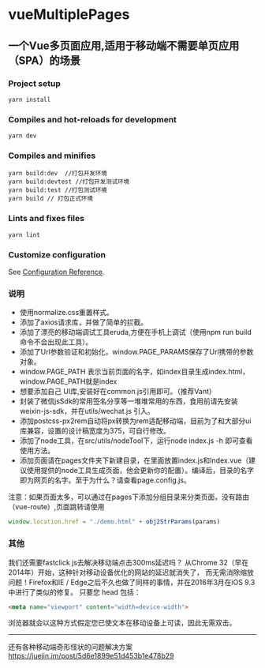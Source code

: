 # vueMultiplePages

## 一个Vue多页面应用,适用于移动端不需要单页应用（SPA）的场景

### Project setup
```
yarn install
```

### Compiles and hot-reloads for development
```
yarn dev
```

### Compiles and minifies
```
yarn build:dev  //打包开发环境
yarn build:devtest //打包开发测试环境
yarn build:test //打包测试环境
yarn build // 打包正式环境
```

### Lints and fixes files
```
yarn lint
```

### Customize configuration
See [Configuration Reference](https://cli.vuejs.org/config/).



### 说明
* 使用normalize.css重置样式。
* 添加了axios请求库，并做了简单的拦截。
* 添加了漂亮的移动端调试工具eruda,方便在手机上调试（使用npm run build命令不会出现此工具）。
* 添加了Url参数验证和初始化，window.PAGE_PARAMS保存了Url携带的参数对象。
* window.PAGE_PATH 表示当前页面的名字，如index目录生成index.html，window.PAGE_PATH就是index
* 想要添加自己 UI库,安装好在common.js引用即可。（推荐Vant）
* 封装了微信jsSdk的常用签名分享等一堆堆常用的东西，食用前请先安装weixin-js-sdk，并在utils/wechat.js 引入。
* 添加postcss-px2rem自动将px转换为rem适配移动端，目前为了和大部分ui库兼容，设置的设计稿宽度为375，可自行修改。
* 添加了node工具，在src/utils/nodeTool下，运行node index.js -h 即可查看使用方法。
* 添加页面请在pages文件夹下新建目录，在里面放置index.js和Index.vue（建议使用提供的node工具生成页面，他会更新你的配置）。编译后，目录的名字即为网页的名字。至于为什么？请查看page.config.js。

注意：如果页面太多，可以通过在pages下添加分组目录来分类页面，没有路由（vue-route）,页面跳转请使用
```javascript
window.location.href = "./demo.html" + obj2StrParams(params)
```


### 其他
我们还需要fastclick js去解决移动端点击300ms延迟吗？
从Chrome 32（早在2014年）开始，这种针对移动设备优化的网站的延迟就消失了，
而无需消除缩放问题！Firefox和IE / Edge之后不久也做了同样的事情，并在2016年3月在iOS 9.3中进行了类似的修复。
只要您 head 包括：
```html
<meta name="viewport" content="width=device-width">
```
浏览器就会以这种方式假定您已使文本在移动设备上可读，因此无需双击。

---
还有各种移动端奇形怪状的问题解决方案
https://juejin.im/post/5d6e1899e51d453b1e478b29
